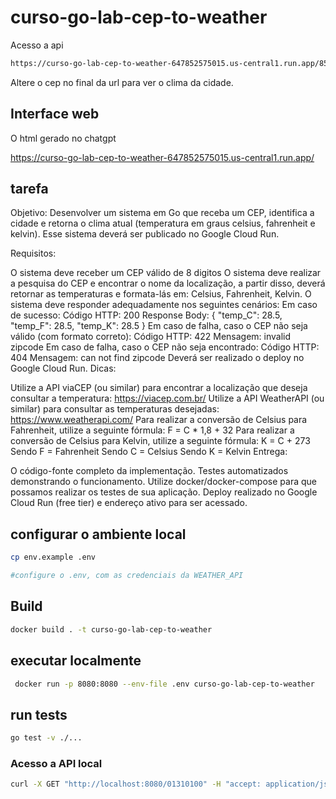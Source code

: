# curso-go-lab-cep-to-weather

Acesso a api

```bash
https://curso-go-lab-cep-to-weather-647852575015.us-central1.run.app/85650000
```

Altere o cep no final da url para ver o clima da cidade.


## Interface web 

O html gerado no chatgpt

https://curso-go-lab-cep-to-weather-647852575015.us-central1.run.app/




## tarefa

Objetivo: Desenvolver um sistema em Go que receba um CEP, identifica a cidade e retorna o clima atual (temperatura em graus celsius, fahrenheit e kelvin). Esse sistema deverá ser publicado no Google Cloud Run.

Requisitos:

O sistema deve receber um CEP válido de 8 digitos
O sistema deve realizar a pesquisa do CEP e encontrar o nome da localização, a partir disso, deverá retornar as temperaturas e formata-lás em: Celsius, Fahrenheit, Kelvin.
O sistema deve responder adequadamente nos seguintes cenários:
Em caso de sucesso:
Código HTTP: 200
Response Body: { "temp_C": 28.5, "temp_F": 28.5, "temp_K": 28.5 }
Em caso de falha, caso o CEP não seja válido (com formato correto):
Código HTTP: 422
Mensagem: invalid zipcode
​​​Em caso de falha, caso o CEP não seja encontrado:
Código HTTP: 404
Mensagem: can not find zipcode
Deverá ser realizado o deploy no Google Cloud Run.
Dicas:

Utilize a API viaCEP (ou similar) para encontrar a localização que deseja consultar a temperatura: https://viacep.com.br/
Utilize a API WeatherAPI (ou similar) para consultar as temperaturas desejadas: https://www.weatherapi.com/
Para realizar a conversão de Celsius para Fahrenheit, utilize a seguinte fórmula: F = C * 1,8 + 32
Para realizar a conversão de Celsius para Kelvin, utilize a seguinte fórmula: K = C + 273
Sendo F = Fahrenheit
Sendo C = Celsius
Sendo K = Kelvin
Entrega:

O código-fonte completo da implementação.
Testes automatizados demonstrando o funcionamento.
Utilize docker/docker-compose para que possamos realizar os testes de sua aplicação.
Deploy realizado no Google Cloud Run (free tier) e endereço ativo para ser acessado.
 
## configurar o ambiente local

```bash 
cp env.example .env

#configure o .env, com as credenciais da WEATHER_API
```

## Build 

```bash 
docker build . -t curso-go-lab-cep-to-weather 
```

## executar localmente

```bash 
 docker run -p 8080:8080 --env-file .env curso-go-lab-cep-to-weather
```

## run tests

```bash 
go test -v ./...
```
 
### Acesso a API local

```bash
curl -X GET "http://localhost:8080/01310100" -H "accept: application/json"
```


